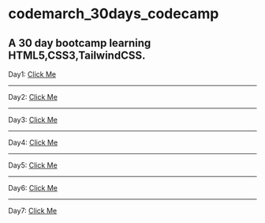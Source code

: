 # codemarch_30days_codecamp
## A 30 day bootcamp learning HTML5,CSS3,TailwindCSS.
Day1: <a target="_blank" href="https://codecamp-day1.onrender.com">Click Me</a>
<hr>
Day2: <a target="_blank" href="https://day2-codecamp.onrender.com">Click Me</a>
<hr>
Day3: <a target="_blank" href="https://codecamp-day3.onrender.com">Click Me</a>
<hr>
Day4: <a target="_blank" href="https://codecamp-day4.onrender.com">Click Me</a>
<hr>
Day5: <a target="_blank" href="https://codecamp-day5.onrender.com">Click Me</a>
<hr>
Day6: <a target="_blank" href="https://codecamp-day6.onrender.com">Click Me</a>
<hr>
Day7: <a target="_blank" href="https://codecamp-day7.onrender.com">Click Me</a>
